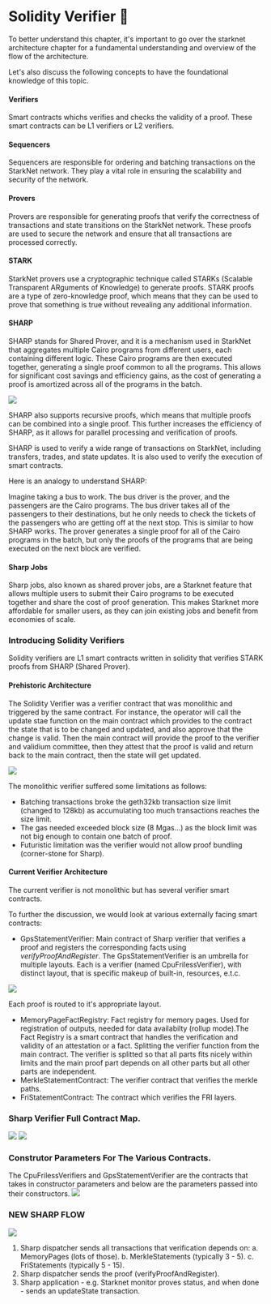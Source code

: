 # Solidity Verifier 🚧

To better understand this chapter, it's important to go over the starknet architecture chapter for a fundamental understanding and overview of the flow of the architecture. 

Let's also discuss the following concepts to have the foundational knowledge of this topic.

#### Verifiers 
Smart contracts whichs verifies and checks the validity of a proof. These smart contracts can be L1 verifiers or L2 verifiers.

#### Sequencers 
Sequencers are responsible for ordering and batching transactions on the StarkNet network. They play a vital role in ensuring the scalability and security of the network.


#### Provers 
Provers are responsible for generating proofs that verify the correctness of transactions and state transitions on the StarkNet network. These proofs are used to secure the network and ensure that all transactions are processed correctly. 

#### STARK 
StarkNet provers use a cryptographic technique called STARKs (Scalable Transparent ARguments of Knowledge) to generate proofs. STARK proofs are a type of zero-knowledge proof, which means that they can be used to prove that something is true without revealing any additional information.

#### SHARP 

SHARP stands for Shared Prover, and it is a mechanism used in StarkNet that aggregates multiple Cairo programs from different users, each containing different logic. These Cairo programs are then executed together, generating a single proof common to all the programs. This allows for significant cost savings and efficiency gains, as the cost of generating a proof is amortized across all of the programs in the batch.

![](https://hackmd.io/_uploads/HJ7UiFLfa.png)

SHARP also supports recursive proofs, which means that multiple proofs can be combined into a single proof. This further increases the efficiency of SHARP, as it allows for parallel processing and verification of proofs.

SHARP is used to verify a wide range of transactions on StarkNet, including transfers, trades, and state updates. It is also used to verify the execution of smart contracts.

Here is an analogy to understand SHARP:

Imagine taking a bus to work. The bus driver is the prover, and the passengers are the Cairo programs. The bus driver takes all of the passengers to their destinations, but he only needs to check the tickets of the passengers who are getting off at the next stop. This is similar to how SHARP works. The prover generates a single proof for all of the Cairo programs in the batch, but only the proofs of the programs that are being executed on the next block are verified.

#### Sharp Jobs
Sharp jobs, also known as shared prover jobs, are a Starknet feature that allows multiple users to submit their Cairo programs to be executed together and share the cost of proof generation. This makes Starknet more affordable for smaller users, as they can join existing jobs and benefit from economies of scale.


### Introducing Solidity Verifiers
Solidity verifiers are L1 smart contracts written in solidity that verifies STARK proofs from SHARP (Shared Prover).

#### Prehistoric Architecture

The Solidity Verifier was a verifier contract that was monolithic and triggered by the same contract.
For instance, the operator will call the update stae function on the main contract which provides to the contract the state that is to be changed and updated, and also approve that the change is valid. Then the main contract will provide the proof to the verifier and validium committee, then they attest that the proof is valid and return back to the main contract, then the state will get updated.

![](https://hackmd.io/_uploads/BJNEAKIzT.png)

The monolithic verifier suffered some limitations as follows:
* Batching transactions broke the geth32kb transaction size limit (changed to 128kb) as accumulating too much transactions reaches the size limit.
* The gas needed exceeded block size (8 Mgas...) as the block limit was not big enough to contain one batch of proof.
* Futuristic limitation was the verifier would not allow proof bundling (corner-stone for Sharp).

#### Current Verifier Architecture
 The current verifier is not monolithic but has several verifier smart contracts.
 
 To further the discussion, we would look at various externally facing smart contracts:
* GpsStatementVerifier: Main contract of Sharp verifier that verifies a proof and registers the corresponding facts using *verifyProofAndRegister*. The GpsStatementVerifier is an umbrella for multiple layouts. Each is a verifier (named CpuFrilessVerifier), with distinct layout, that is specific makeup of built-in, resources, e.t.c. 

![](https://hackmd.io/_uploads/SyqKDqLzT.png)

Each proof is routed to it's appropriate layout.
* MemoryPageFactRegistry: Fact registry for memory pages. Used for registration of outputs, needed for data availabilty (rollup mode).The Fact Registry is a smart contract that handles the verification and validity of an attestation or a fact. Splitting the verifier function from the main contract. The verifier is splitted so that all parts fits nicely within limits and the main proof part depends on all other parts but all other parts are independent.
* MerkleStatementContract: The verifier contract that verifies the merkle paths.
* FriStatementContract: The contract which verifies the FRI layers.

### Sharp Verifier Full Contract Map.
![](https://hackmd.io/_uploads/r1Re_qUG6.png)
![](https://hackmd.io/_uploads/HkkOOc8M6.png)

### Construtor Parameters For The Various Contracts.
The CpuFrilessVerifiers and GpsStatementVerifier are the contracts that takes in constructor parameters and below are the parameters passed into their constructors.
![](https://hackmd.io/_uploads/rJgPt5UMp.png)

### NEW SHARP FLOW

![](https://hackmd.io/_uploads/ByPO5qUMa.png)

1. Sharp dispatcher sends all transactions that verification depends on:
    a.    MemoryPages (lots of those).
    b.    MerkleStatements (typically 3 - 5).
    c.    FriStatements (typically 5 - 15).
2. Sharp dispatcher sends the proof (verifyProofAndRegister).
3. Sharp application - e.g. Starknet monitor proves status, and when  done - sends an updateState transaction.

